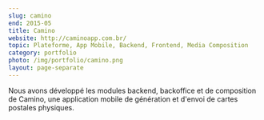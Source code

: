 ```yaml
---
slug: camino
end: 2015-05
title: Camino 
website: http://caminoapp.com.br/
topic: Plateforme, App Mobile, Backend, Frontend, Media Composition
category: portfolio
photo: /img/portfolio/camino.png
layout: page-separate
---
```

Nous avons développé les modules backend, backoffice et de composition de Camino, une application mobile de génération 
et d'envoi de cartes postales physiques.

